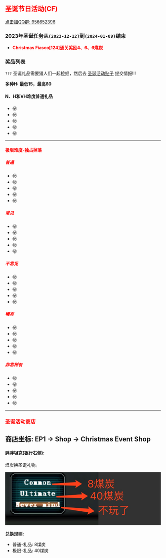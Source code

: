 ## <span style="color:red">圣诞节日活动(CF)</span>

<div>
    <a target="_blank"
       href="//shang.qq.com/wpa/qunwpa?idkey=95996b984b761d905d2d05e0ce765fa9ff720cfa9e6dbcde50fd179cd8867808">点击加QQ群: 956652396</a>
</div>

### 2023年圣诞任务从`(2023-12-12)`到`(2024-01-09)`结束

- <span style="font-weight: bolder;color:red">Christmas Fiasco[124]通关奖励4、6、6煤炭</span>


### 奖品列表
 `???` 圣诞礼品需要猎人们一起挖掘，然后去 [圣诞活动贴子](https://www.pioneer2.net/community/threads/ephinea-christmas-2023-event-thread.27468/) 提交情报!!!


**多种H: 最低15，最高60**

#### N、H和VH难度普通礼品


* ㊙️
* ㊙️
* ㊙️
* ㊙️
* ㊙️


--- 

#### <span style="color:red">极限难度-独占掉落</span>

##### <span style="color:red">普通</span>

* ㊙️
* ㊙️
* ㊙️
* ㊙️
* ㊙️

##### <span style="color:red">常见</span>

* ㊙️
* ㊙️
* ㊙️
* ㊙️
* ㊙️

##### <span style="color:red">不常见</span>

* ㊙️
* ㊙️
* ㊙️
* ㊙️
* ㊙️

##### <span style="color:red">稀有</span> 

* ㊙️
* ㊙️
* ㊙️
* ㊙️
* ㊙️

##### <span style="color:red">非常稀有</span>

* ㊙️
* ㊙️
* ㊙️
* ㊙️
* ㊙️

---

### <span style="color:red">圣诞活动商店</span>
   商店坐标: EP1 -> Shop -> Christmas Event Shop
--- 

#### 胖胖坦克(银行右侧):

   煤炭换圣诞礼物。
   
   ![煤炭兑换菜单](../static/img/coalexchange.png)

**兑换规则:**

- 普通-礼品: 8煤炭
- 极限-礼品: 40煤炭

